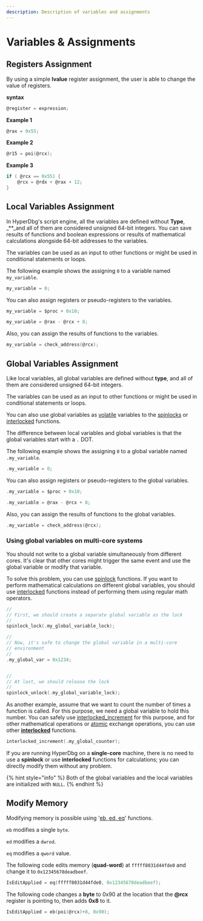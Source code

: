 ```yaml
---
description: Description of variables and assignments
---
```


# Variables & Assignments

## Registers Assignment

By using a simple **lvalue** register assignment, the user is able to change the value of registers.

**syntax**

```c
@register = expression;
```

**Example 1**

```c
@rax = 0x55;
```

**Example 2**

```c
@r15 = poi(@rcx);
```

**Example 3**

```c
if ( @rcx == 0x55) {
    @rcx = @rdx + @rax + 12;
}
```

## Local Variables Assignment

In HyperDbg's script engine, all the variables are defined without **Type**, _\*\*_and all of them are considered unsigned 64-bit integers. You can save results of functions and boolean expressions or results of mathematical calculations alongside 64-bit addresses to the variables.

The variables can be used as an input to other functions or might be used in conditional statements or loops.

The following example shows the assigning `0` to a variable named `my_variable`.

```c
my_variable = 0;
```

You can also assign registers or pseudo-registers to the variables.

```c
my_variable = $proc + 0x10;
```

```c
my_variable = @rax - @rcx + 8;
```

Also, you can assign the results of functions to the variables.

```c
my_variable = check_address(@rcx);
```

## Global Variables Assignment

Like local variables, all global variables are defined without **type**, and all of them are considered unsigned 64-bit integers.

The variables can be used as an input to other functions or might be used in conditional statements or loops.

You can also use global variables as [volatile](https://en.wikipedia.org/wiki/Volatile_%28computer_programming%29) variables to the [spinlocks](https://docs.hyperdbg.org/commands/scripting-language/functions/spinlocks) or [interlocked](https://docs.hyperdbg.org/commands/scripting-language/functions/interlocked) functions.

The difference between local variables and global variables is that the global variables start with a `.` DOT.

The following example shows the assigning `0` to a global variable named `.my_variable`.

```c
.my_variable = 0;
```

You can also assign registers or pseudo-registers to the global variables.

```c
.my_variable = $proc + 0x10;
```

```c
.my_variable = @rax - @rcx + 8;
```

Also, you can assign the results of functions to the global variables.

```c
.my_variable = check_address(@rcx);
```

### Using global variables on multi-core systems

You should not write to a global variable simultaneously from different cores. It's clear that other cores might trigger the same event and use the global variable or modify that variable.

To solve this problem, you can use [spinlock](https://docs.hyperdbg.org/commands/scripting-language/functions/spinlocks) functions. If you want to perform mathematical calculations on different global variables, you should use [interlocked](https://docs.hyperdbg.org/commands/scripting-language/functions/interlocked) functions instead of performing them using regular math operators.

```c
//
// First, we should create a separate global variable as the lock
//
spinlock_lock(.my_global_variable_lock);

//
// Now, it's safe to change the global variable in a multi-core
// environment
//
.my_global_var = 0x1234;


//
// At last, we should release the lock
//
spinlock_unlock(.my_global_variable_lock);
```

As another example, assume that we want to count the number of times a function is called. For this purpose, we need a global variable to hold this number. You can safely use [interlocked\_increment](https://docs.hyperdbg.org/commands/scripting-language/functions/interlocked/interlocked_increment) for this purpose, and for other mathematical operations or [atomic](https://wiki.osdev.org/Atomic_operation) exchange operations, you can use other [**interlocked**](https://docs.hyperdbg.org/commands/scripting-language/functions/interlocked/) functions.

```c
interlocked_increment(.my_global_counter);
```

If you are running HyperDbg on a **single-core** machine, there is no need to use a **spinlock** or use **interlocked** functions for calculations; you can directly modify them without any problem.

{% hint style="info" %}
Both of the global variables and the local variables are initialized with `NULL`.
{% endhint %}

## Modify Memory

Modifying memory is possible using '[eb, ed, eq](https://docs.hyperdbg.org/commands/scripting-language/functions/eb-ed-eq)' functions.

`eb` modifies a single `byte`.

`ed` modifies a `dwrod`.

`eq` modifies a `qword` value.

The following code edits memory \(**quad-word**\) at `fffff8031d44fde0` and change it to `0x12345678deadbeef`.

```c
IsEditApplied = eq(fffff8031d44fde0, 0x12345678deadbeef);
```

The following code changes a **byte** to 0x90 at the location that the **@rcx** register is pointing to, then adds **0x8** to it.

```c
IsEditApplied = eb(poi(@rcx)+8, 0x90);
```


